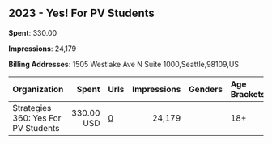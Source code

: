 ## 2023 - Yes! For PV Students 
**Spent**: 330.00

**Impressions**: 24,179

**Billing Addresses**: 1505 Westlake Ave N Suite 1000,Seattle,98109,US

|Organization|Spent|Urls|Impressions|Genders|Age Brackets|Country Codes|
|:---|---:|:---|---:|:---|:---|:---|
|Strategies 360: Yes For PV Students|330.00 USD|[0](https://www.snap.com/political-ads/asset/a5143ca7493170c0f20c23ea14b27991a2d6facac8703a0309f71126e4484f22?mediaType=mp4)|24,179||18+|united states|

